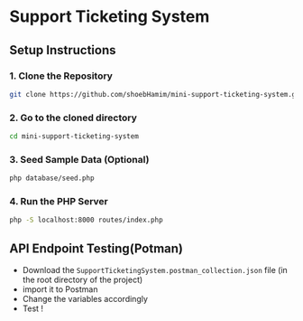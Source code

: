 # Support Ticketing System

## Setup Instructions

### 1. Clone the Repository
```bash
git clone https://github.com/shoebHamim/mini-support-ticketing-system.git
```

### 2. Go to the cloned directory
```bash
cd mini-support-ticketing-system
```

### 3. Seed Sample Data (Optional)
```bash
php database/seed.php
```

### 4. Run the PHP Server
```bash
php -S localhost:8000 routes/index.php
```

## API Endpoint Testing(Potman)
- Download the `SupportTicketingSystem.postman_collection.json` file (in the root directory of the project)
- import it to Postman
- Change the variables accordingly 
- Test !

